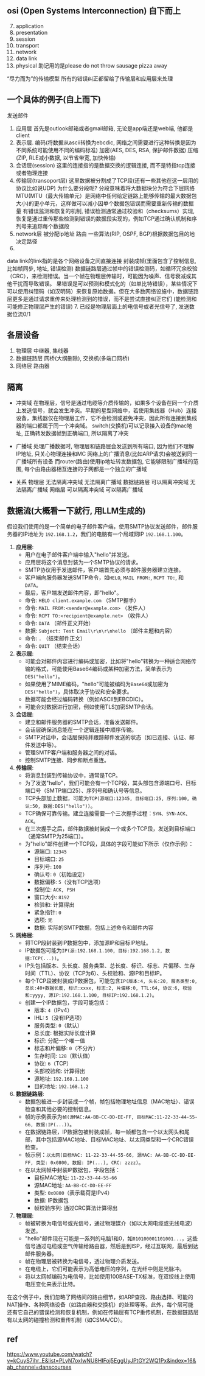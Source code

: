 





## osi (Open Systems Interconnection) 自下而上
7. application
6. presentation
5. session
4. transport
3. network
2. data link
1. physical
助记用的是please do not throw sausage pizza away

“尽力而为”的传输模型
所有的错误纠正都留给了传输层和应用层来处理

## 一个具体的例子(自上而下)
发送邮件
1. 应用层
首先是outlook邮箱或者gmail邮箱, 无论是app端还是web端, 他都是client
2. 表示层.
编码(将数据从ascii转换为ebcdic, 网络之间需要进行这种转换是因为不同系统可能使用不同的编码标准)
加密(AES, DES, RSA, 保护邮件数据)
压缩(ZIP, RLE减小数据, 以节省带宽, 加快传输)
3. 会话层(session)
这里的连接指的是数据交换的逻辑连接, 而不是特指tcp连接或者物理连接
4. 传输层(transoport层)
这里数据被分割成了TCP段(还有一些其他在这一层用的协议比如说UDP)
为什么要分段呢?
分段意味着将大数据块分为符合下层网络MTU(MTU（最大传输单元）是网络中任何给定链路上能够传输的最大数据包大小)的更小单元，这样做可以减小因单个数据包错误而需要重新传输的数据量
有错误监测和恢复的机制, 错误检测通常通过校验和（checksums）实现, 恢复是通过重传那些检测到错误的数据段实现的，例如TCP通过确认机制和序列号来追踪每个数据段
5. network层
被分配ip地址
路由
一些算法(RIP, OSPF, BGP)根据数据包目的地决定路径
6. 
data link的link指的是各个网络设备之间直接连接
封装成帧(里面包含了控制信息, 比如帧同步, 地址, 错误检测)
数据链路层通过帧中的错误检测码，如循环冗余校验（CRC），来检测错误。当一个帧在物理层传输时，可能因为噪声、信号衰减或其他干扰而导致错误。
果错误是可以预测和模式化的（如单比特错误），某些情况下可以使用纠错码（如汉明码）来恢复原始数据。但在大多数网络设施中，数据链路层更多是通过请求重传来处理检测到的错误，而不是尝试直接纠正它们
(能检测和可能修正物理层产生的错误)
7. 已经是物理层面上的电信号或者光信号了, 发送数据位流0/1

## 各层设备
1. 物理层
中继器, 集线器
2. 数据链路层
网桥(大纲删除), 交换机(多端口网桥)
3. 网络层
路由器


## 隔离
- 冲突域
在物理层，信号是通过电缆等介质传输的，如果多个设备在同一个介质上发送信号，就会发生冲突。早期的星型网络中，若使用集线器（Hub）连接设备，集线器仅在物理层工作，它不会检测或避免冲突，因此所有连接到集线器的端口都属于同一个冲突域。
switch(交换机)可以记录接入设备的mac地址, 正确转发数据帧到正确端口, 所以隔离了冲突
- 广播域
处理广播数据时, 物理层和链路层会发送到所有端口, 因为他们不理解IP地址, 只关心物理连接和MC
网络上的广播消息(比如ARP请求)会被送到同一广播域所有设备
而router(路由)使用ip地址转发数据包, 它能够限制广播域的范围, 每个由路由器相互连接的子网都是一个独立的广播域

- 关系
物理层          无法隔离冲突域  无法隔离广播域
数据链路层      可以隔离冲突域  无法隔离广播域
网络层          可以隔离冲突域  可以隔离广播域


## 数据流(大概看一下就行, 用LLM生成的)
假设我们使用的是一个简单的电子邮件客户端，使用SMTP协议发送邮件，邮件服务器的IP地址为 `192.168.1.2`，我们的电脑有一个局域网IP `192.168.1.100`。

1. **应用层**:
   - 用户在电子邮件客户端中输入"hello"并发送。
   - 应用层将这个消息封装为一个SMTP协议的请求。
   - SMTP协议用于发送邮件，客户端首先必须与邮件服务器建立连接。
   - 客户端向服务器发送SMTP命令，如`HELO`, `MAIL FROM:`, `RCPT TO:`, 和`DATA`。
   - 最后，客户端发送邮件内容，即"hello"。
   - 命令: `HELO client.example.com` （SMTP握手）
   - 命令: `MAIL FROM:<sender@example.com>` （发件人）
   - 命令: `RCPT TO:<recipient@example.net>` （收件人）
   - 命令: `DATA` （邮件正文开始）
   - 数据: `Subject: Test Email\r\n\r\nhello` （邮件主题和内容）
   - 命令: `.` （结束邮件正文）
   - 命令: `QUIT` （结束会话）
2. **表示层**:
   - 可能会对邮件内容进行编码或加密，比如将"hello"转换为一种适合网络传输的格式，可能使用Base64编码或某种加密方法，简单表示为`DES("hello")`。
   - 如果使用了MIME编码，"hello"可能被编码为`Base64`或加密为`DES("hello")`，具体取决于协议和安全要求。
   - 数据可能会经过编码转换（例如ASCII到EBCDIC）。
   - 可能会对数据进行加密，例如使用TLS加密SMTP会话。
3. **会话层**:
   - 建立和邮件服务器的SMTP会话，准备发送邮件。
   - 会话层确保消息能在一个逻辑连接中顺序传输。
   - SMTP对话中，会话层保持并跟踪邮件发送的状态（如已连接、认证、邮件发送中等）。
   - 管理SMTP客户端和服务器之间的对话。
   - 控制SMTP连接、同步和断点重连。
4. **传输层**:
   - 将消息封装到传输协议中，通常是TCP。
   - 为了发送"hello"，我们可能会有一个TCP段，其头部包含源端口号、目标端口号（SMTP端口25）、序列号和确认号等信息。
   - TCP头部加上数据，可能为`TCP(源端口:12345, 目标端口:25, 序列:100, 确认:50, 数据:DES("hello"))`。
   - TCP确保可靠传输。建立连接需要一个三次握手过程：`SYN`、`SYN-ACK`、`ACK`。
   - 在三次握手之后，邮件数据被封装成一个或多个TCP段，发送到目标端口（通常SMTP为25端口）。
   - 为"hello"邮件创建一个TCP段，具体的字段可能如下所示（仅作示例）：
     - 源端口: `12345`
     - 目标端口: `25`
     - 序列号: `100`
     - 确认号: `0`（初始设定）
     - 数据偏移: `5`（没有TCP选项）
     - 控制位: `ACK, PSH`
     - 窗口大小: `8192`
     - 检验和: 计算得出
     - 紧急指针: `0`
     - 选项: `无`
     - 数据: 实际的SMTP数据，包括上述命令和邮件内容
5. **网络层**:
   - 将TCP段封装到IP数据包中，添加源IP和目标IP地址。
   - IP数据包可能为`IP(源:192.168.1.100, 目标:192.168.1.2, 数据:TCP(...))`。
   - IP头包括版本、头长度、服务类型、总长度、标识、标志、片偏移、生存时间（TTL）、协议（TCP为6）、头校验和、源IP和目标IP。
   - 每个TCP段被封装成IP数据包，可能包含`IP(版本:4, 头长:20, 服务类型:0, 总长:40+数据长度, 标识:xxxx, 标志:2, 片偏移:0, TTL:64, 协议:6, 校验和:yyyy, 源IP:192.168.1.100, 目标IP:192.168.1.2)`。
   - 创建一个IP数据包，字段可能包括：
     - 版本: `4`（IPv4）
     - IHL: `5`（没有IP选项）
     - 服务类型: `0`（默认）
     - 总长度: 根据实际长度计算
     - 标识: 分配一个唯一值
     - 标志和片偏移: `0`（不分片）
     - 生存时间: `128`（默认值）
     - 协议: `6`（TCP）
     - 头部校验和: 计算得出
     - 源地址: `192.168.1.100`
     - 目的地址: `192.168.1.2`
6. **数据链路层**:
   - 数据包被进一步封装成一个帧，帧包括物理地址信息（MAC地址）、错误检查和其他必要的控制信息。
   - 帧的示例表示为`帧(源MAC:AA-BB-CC-DD-EE-FF, 目标MAC:11-22-33-44-55-66, 数据:IP(...))`。
   - 在数据链路层，IP数据包被封装成帧，每一帧都包含一个以太网头和尾部，其中包括源MAC地址、目标MAC地址、以太网类型和一个CRC错误检查。
   - 帧示例：`以太网(目标MAC: 11-22-33-44-55-66, 源MAC: AA-BB-CC-DD-EE-FF, 类型: 0x0800, 数据: IP(...), CRC: zzzz)`。
   - 在以太网帧中封装IP数据包，字段包括：
     - 目标MAC地址: `11-22-33-44-55-66`
     - 源MAC地址: `AA-BB-CC-DD-EE-FF`
     - 类型: `0x0800`（表示载荷是IPv4）
     - 数据: IP数据包
     - 帧校验序列: 通过CRC算法计算得出
7. **物理层**:
   - 帧被转换为电信号或光信号，通过物理媒介（如以太网电缆或无线电波）发送。
   - "hello"邮件现在可能是一系列的电脑1和0，如`010100001101001...`，这些信号通过电缆或空气传输给路由器，然后是到ISP，经过互联网，最后到达邮件服务器。
   - 帧在物理层被转换为电信号，透过物理介质发送。
   - 在电缆上，它们可能表示为高低电压的序列，在光纤中则是光脉冲。
   - 将以太网帧编码为电信号，比如使用100BASE-TX标准，在双绞线上使用电压变化来表示比特。

在这个例子中，我们忽略了网络间的路由细节，如ARP查找、路由选择、可能的NAT操作、各种网络设备（如路由器和交换机）的处理等等。此外，每个层可能还有它自己的错误检测和恢复机制，例如在传输层有TCP重传机制，在数据链路层有以太网的碰撞检测和重传机制（如CSMA/CD）。

## ref
https://www.youtube.com/watch?v=kCuyS7ihr_E&list=PLyN7oxIwNU8HIFoj5EggUyJPtGY2WQ1Px&index=16&ab_channel=danscourses